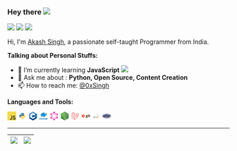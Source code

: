 ### Hey there <img src="https://media.giphy.com/media/hvRJCLFzcasrR4ia7z/giphy.gif" width="25px">

  [<img src="https://img.icons8.com/color/48/000000/twitter.png" width="3.5%"/>](https://twitter.com/0xSingh)
  [<img src="https://img.icons8.com/color/48/000000/linkedin.png" width="3.5%"/>](https://www.linkedin.com/in/0xSingh/)
  [<img src="https://img.icons8.com/fluent/48/000000/instagram-new.png" width="3.5%"/>](https://www.instagram.com/0xSingh/)
  
  Hi, I'm [Akash Singh](https://0xsingh.github.io/), a passionate self-taught  Programmer from India.
  
<!--
**0xSingh/0xSingh** is a ✨ _special_ ✨ repository because its `README.md` (this file) appears on your GitHub profile.
-->
**Talking about Personal Stuffs:**

- 🌱 I’m currently learning **JavaScript**                                                                                   ![](https://giphy.com/gifs/PRU4TqzdyLCHS/html5)
- 💬 Ask me about : **Python, Open Source, Content Creation**
- 📫 How to reach me: [@0xSingh](https://twitter.com/0xSingh)


**Languages and Tools:**  

<code><img height="20" src="https://raw.githubusercontent.com/github/explore/80688e429a7d4ef2fca1e82350fe8e3517d3494d/topics/javascript/javascript.png"></code>
<code><img height="20" src="https://raw.githubusercontent.com/github/explore/80688e429a7d4ef2fca1e82350fe8e3517d3494d/topics/python/python.png"></code>
<code><img height="20" src="https://raw.githubusercontent.com/github/explore/80688e429a7d4ef2fca1e82350fe8e3517d3494d/topics/cpp/cpp.png"></code>
<code><img height="20" src="https://raw.githubusercontent.com/github/explore/80688e429a7d4ef2fca1e82350fe8e3517d3494d/topics/docker/docker.png"></code>
<code><img height="20" src="https://raw.githubusercontent.com/github/explore/5c058a388828bb5fde0bcafd4bc867b5bb3f26f3/topics/graphql/graphql.png"></code>
<code><img height="20" src="https://raw.githubusercontent.com/github/explore/80688e429a7d4ef2fca1e82350fe8e3517d3494d/topics/nodejs/nodejs.png"></code>
<code><img height="20" src="https://raw.githubusercontent.com/github/explore/56a826d05cf762b2b50ecbe7d492a839b04f3fbf/topics/laravel/laravel.png"></code>
<code><img height="20" src="https://raw.githubusercontent.com/github/explore/80688e429a7d4ef2fca1e82350fe8e3517d3494d/topics/git/git.png"></code>
<code><img height="20" src="https://raw.githubusercontent.com/github/explore/80688e429a7d4ef2fca1e82350fe8e3517d3494d/topics/mysql/mysql.png"></code>
<code><img height="20" src="https://raw.githubusercontent.com/github/explore/ccc16358ac4530c6a69b1b80c7223cd2744dea83/topics/php/php.png"></code>

<hr>

|<img src="https://github-readme-stats.vercel.app/api?username=0xSingh&&show_icons=true&count_private=true"/>|<img src="https://github-readme-streak-stats.herokuapp.com/?user=0xSingh"/>|
|---|---|
>

